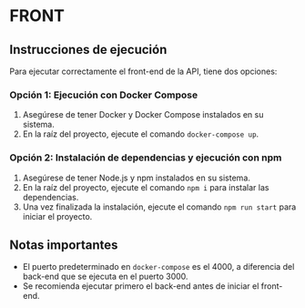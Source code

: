 # FRONT

## Instrucciones de ejecución

Para ejecutar correctamente el front-end de la API, tiene dos opciones:

### Opción 1: Ejecución con Docker Compose

1. Asegúrese de tener Docker y Docker Compose instalados en su sistema.
2. En la raíz del proyecto, ejecute el comando `docker-compose up`.

### Opción 2: Instalación de dependencias y ejecución con npm

1. Asegúrese de tener Node.js y npm instalados en su sistema.
2. En la raíz del proyecto, ejecute el comando `npm i` para instalar las dependencias.
3. Una vez finalizada la instalación, ejecute el comando `npm run start` para iniciar el proyecto.

## Notas importantes

-  El puerto predeterminado en `docker-compose` es el 4000, a diferencia del back-end que se ejecuta en el puerto 3000.
-  Se recomienda ejecutar primero el back-end antes de iniciar el front-end.
